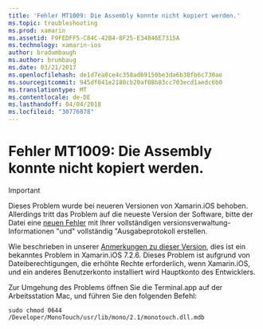 ```yaml
---
title: 'Fehler MT1009: Die Assembly konnte nicht kopiert werden.'
ms.topic: troubleshooting
ms.prod: xamarin
ms.assetid: F9FEDFF5-C84C-42B4-8F25-E34846E7315A
ms.technology: xamarin-ios
author: bradumbaugh
ms.author: brumbaug
ms.date: 03/21/2017
ms.openlocfilehash: de1d7ea8ce4c358ad69150be3da6b38fb6c730ae
ms.sourcegitcommit: 945df041e2180cb20af08b83cc703ecd1aedc6b0
ms.translationtype: MT
ms.contentlocale: de-DE
ms.lasthandoff: 04/04/2018
ms.locfileid: "30776078"
---
```

# <a name="error-mt1009-could-not-copy-the-assembly"></a>Fehler MT1009: Die Assembly konnte nicht kopiert werden.

> [!IMPORTANT]
> Dieses Problem wurde bei neueren Versionen von Xamarin.iOS behoben. Allerdings tritt das Problem auf die neueste Version der Software, bitte der Datei eine [neuen Fehler](~/cross-platform/troubleshooting/questions/howto-file-bug.md) mit Ihrer vollständigen versionsverwaltung-Informationen "und" vollständig "Ausgabeprotokoll erstellen.

Wie beschrieben in unserer [Anmerkungen zu dieser Version](https://developer.xamarin.com/releases/ios/xamarin.ios_7/xamarin.ios_7.2/), dies ist ein bekanntes Problem in Xamarin.iOS 7.2.6. Dieses Problem ist aufgrund von Dateiberechtigungen, die erhöhte Rechte erforderlich, wenn Xamarin.iOS, und ein anderes Benutzerkonto installiert wird Hauptkonto des Entwicklers.

Zur Umgehung des Problems öffnen Sie die Terminal.app auf der Arbeitsstation Mac, und führen Sie den folgenden Befehl:

`sudo chmod 0644 /Developer/MonoTouch/usr/lib/mono/2.1/monotouch.dll.mdb`

